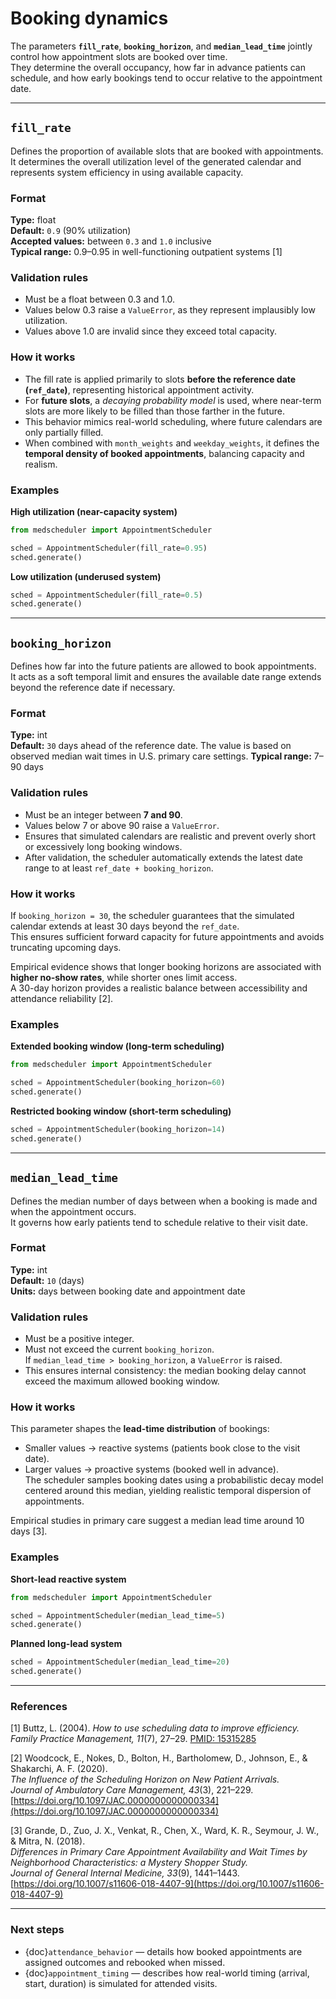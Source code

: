 # Booking dynamics

The parameters **`fill_rate`**, **`booking_horizon`**, and **`median_lead_time`** jointly control how appointment slots are booked over time.  
They determine the overall occupancy, how far in advance patients can schedule, and how early bookings tend to occur relative to the appointment date.

---

## `fill_rate`

Defines the proportion of available slots that are booked with appointments.  
It determines the overall utilization level of the generated calendar and represents system efficiency in using available capacity.

### Format
**Type:** float  
**Default:** `0.9` (90% utilization)  
**Accepted values:** between `0.3` and `1.0` inclusive  
**Typical range:** 0.9–0.95 in well-functioning outpatient systems [1]

### Validation rules
- Must be a float between 0.3 and 1.0.  
- Values below 0.3 raise a `ValueError`, as they represent implausibly low utilization.  
- Values above 1.0 are invalid since they exceed total capacity.

### How it works
- The fill rate is applied primarily to slots **before the reference date (`ref_date`)**, representing historical appointment activity.  
- For **future slots**, a *decaying probability model* is used, where near-term slots are more likely to be filled than those farther in the future.  
- This behavior mimics real-world scheduling, where future calendars are only partially filled.  
- When combined with `month_weights` and `weekday_weights`, it defines the **temporal density of booked appointments**, balancing capacity and realism.

### Examples

**High utilization (near-capacity system)**
```python
from medscheduler import AppointmentScheduler

sched = AppointmentScheduler(fill_rate=0.95)
sched.generate()
```

**Low utilization (underused system)**
```python
sched = AppointmentScheduler(fill_rate=0.5)
sched.generate()
```

---

## `booking_horizon`

Defines how far into the future patients are allowed to book appointments.  
It acts as a soft temporal limit and ensures the available date range extends beyond the reference date if necessary.

### Format
**Type:** int  
**Default:** `30` days ahead of the reference date. The value is based on observed median wait times in U.S. primary care settings.
**Typical range:** 7–90 days

### Validation rules
- Must be an integer between **7 and 90**.  
- Values below 7 or above 90 raise a `ValueError`.  
- Ensures that simulated calendars are realistic and prevent overly short or excessively long booking windows.  
- After validation, the scheduler automatically extends the latest date range to at least `ref_date + booking_horizon`.

### How it works
If `booking_horizon = 30`, the scheduler guarantees that the simulated calendar extends at least 30 days beyond the `ref_date`.  
This ensures sufficient forward capacity for future appointments and avoids truncating upcoming days.

Empirical evidence shows that longer booking horizons are associated with **higher no-show rates**, while shorter ones limit access.  
A 30-day horizon provides a realistic balance between accessibility and attendance reliability [2].

### Examples

**Extended booking window (long-term scheduling)**
```python
from medscheduler import AppointmentScheduler

sched = AppointmentScheduler(booking_horizon=60)
sched.generate()
```

**Restricted booking window (short-term scheduling)**
```python
sched = AppointmentScheduler(booking_horizon=14)
sched.generate()
```

---

## `median_lead_time`

Defines the median number of days between when a booking is made and when the appointment occurs.  
It governs how early patients tend to schedule relative to their visit date.

### Format
**Type:** int  
**Default:** `10` (days)  
**Units:** days between booking date and appointment date

### Validation rules
- Must be a positive integer.  
- Must not exceed the current `booking_horizon`.  
  If `median_lead_time > booking_horizon`, a `ValueError` is raised.  
- This ensures internal consistency: the median booking delay cannot exceed the maximum allowed booking window.

### How it works
This parameter shapes the **lead-time distribution** of bookings:  
- Smaller values → reactive systems (patients book close to the visit date).  
- Larger values → proactive systems (booked well in advance).  
The scheduler samples booking dates using a probabilistic decay model centered around this median, yielding realistic temporal dispersion of appointments.  

Empirical studies in primary care suggest a median lead time around 10 days [3].

### Examples

**Short-lead reactive system**
```python
from medscheduler import AppointmentScheduler

sched = AppointmentScheduler(median_lead_time=5)
sched.generate()
```

**Planned long-lead system**
```python
sched = AppointmentScheduler(median_lead_time=20)
sched.generate()
```

---

### References

[1] Buttz, L. (2004). *How to use scheduling data to improve efficiency.*  
*Family Practice Management, 11*(7), 27–29. [PMID: 15315285](https://pubmed.ncbi.nlm.nih.gov/15315285/)

[2] Woodcock, E., Nokes, D., Bolton, H., Bartholomew, D., Johnson, E., & Shakarchi, A. F. (2020).  
*The Influence of the Scheduling Horizon on New Patient Arrivals.*  
*Journal of Ambulatory Care Management, 43*(3), 221–229.  
[https://doi.org/10.1097/JAC.0000000000000334](https://doi.org/10.1097/JAC.0000000000000334)

[3] Grande, D., Zuo, J. X., Venkat, R., Chen, X., Ward, K. R., Seymour, J. W., & Mitra, N. (2018).  
*Differences in Primary Care Appointment Availability and Wait Times by Neighborhood Characteristics: a Mystery Shopper Study.*  
*Journal of General Internal Medicine, 33*(9), 1441–1443.  
[https://doi.org/10.1007/s11606-018-4407-9](https://doi.org/10.1007/s11606-018-4407-9)

---

### Next steps

- {doc}`attendance_behavior` — details how booked appointments are assigned outcomes and rebooked when missed.  
- {doc}`appointment_timing` — describes how real-world timing (arrival, start, duration) is simulated for attended visits.

